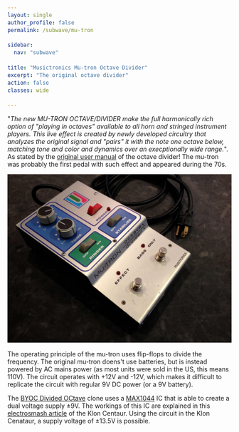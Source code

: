 ```yaml
---
layout: single
author_profile: false
permalink: /subwave/mu-tron

sidebar:
  nav: "subwave"

title: "Musictronics Mu-tron Octave Divider"
excerpt: "The original octave divider"
action: false
classes: wide

---
```

"*The new MU-TRON OCTAVE/DIVIDER make the full harmonically rich option of "playing in octaves" available to all horn and stringed instrument players. This live effect is created by newly developed circuitry that analyzes the original signal and "pairs" it with the note one octave below, matching tone and color and dynamics over an execptionally wide range.*". As stated by the [original user manual](http://www.randtronics.net/wp-content/uploads/2017/12/Octave-Divider-Owners-Manual-Complete.pdf) of the octave divider! The mu-tron was probably the first pedal with such effect and appeared during the 70s.

![](/assets/images/subwave/MusictronicsOctaveDivider.jpg)

The operating principle of the mu-tron uses flip-flops to divide the frequency. The original mu-tron doens't use batteries, but is instead powered by AC mains power (as most units were sold in the US, this means 110V). The circuit operates with +12V and -12V, which makes it difficult to replicate the circuit with regular 9V DC power (or a 9V battery).

The [BYOC Divided OCtave](https://byocelectronics.com/dividedoctaveinstructions.pdf) clone uses a [MAX1044](https://www.analog.com/media/en/technical-documentation/data-sheets/icl7660-max1044.pdf) IC that is able to create a dual voltage supply ±9V. The workings of this IC are explained in this [electrosmash article](https://www.electrosmash.com/klon-centaur-analysis) of the Klon Centaur. Using the circuit in the Klon Cenataur, a supply voltage of ±13.5V is possible.
